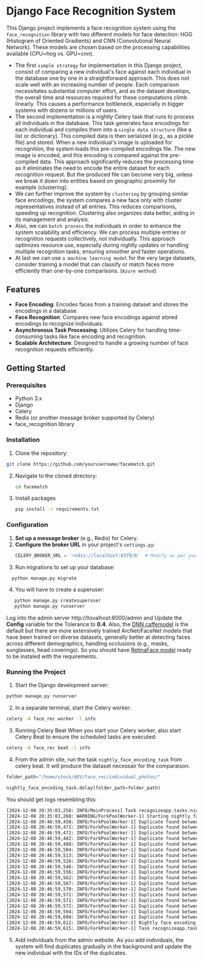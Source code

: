 # Django Face Recognition System

This Django project implements a face recognition system using the `face_recognition` library with two different models for face detection: HOG (Histogram of Oriented Gradients) and CNN (Convolutional Neural Network). These models are chosen based on the processing capabilities available (CPU=hog vs. GPU=cnn).

- The first `simple strategy` for implementation in this Django project, consist of comparing a new individual's face against each individual in the database one by one in a straightforward approach. This does not scale well with an increasing number of people. Each comparison necessitates substantial computer effort, and as the dataset develops, the overall time and resources required for these computations climb linearly. This causes a performance bottleneck, especially in bigger systems with dozens or millions of users. 
- The second implementation is a nightly Celery task that runs to process all individuals in the database. This task generates face encodings for each individual and compiles them into a `single data structure` (like a list or dictionary). This compiled data is then serialized (e.g., as a pickle file) and stored. When a new individual's image is uploaded for recognition, the system loads this pre-compiled encodings file. The new image is encoded, and this encoding is compared against the pre-compiled data. This approach significantly reduces the processing time as it eliminates the need to encode the entire dataset for each recognition request. But the produced file can become very big, unless we break it down into entities based on geographic proximity for example (clustering).
- We can further improve the system by `clustering` by grouping similar face encodings, the system compares a new face only with cluster representatives instead of all entries. This reduces comparisons, speeding up recognition. Clustering also organizes data better, aiding in its management and analysis.
- Also, we can `batch process` the individuals in order to enhance the system scalability and efficiency. We can process multiple entries or recognition requests collectively, not individually. This approach optimizes resource use, especially during nightly updates or handling multiple recognition tasks, ensuring smoother and faster operations.
- At last we can use `a machine learning model` for the very large datasets, consider training a model that can classify or match faces more efficiently than one-by-one comparisons. (`Azure method`)


## Features

- **Face Encoding**: Encodes faces from a training dataset and stores the encodings in a database.
- **Face Recognition**: Compares new face encodings against stored encodings to recognize individuals.
- **Asynchronous Task Processing**: Utilizes Celery for handling time-consuming tasks like face encoding and recognition.
- **Scalable Architecture**: Designed to handle a growing number of face recognition requests efficiently.

## Getting Started

### Prerequisites

- Python 3.x
- Django
- Celery
- Redis (or another message broker supported by Celery)
- face_recognition library

### Installation

1. Clone the repository:
  ```bash
  git clone https://github.com/yourusername/facematch.git
   ```
2. Navigate to the cloned directory:
   ```bash
   cd facematch
   ```
3. Install packages
   ```bash
   pip install -r requirements.txt
   ```

### Configuration

1. **Set up a message broker** (e.g., Redis) for Celery.
2. **Configure the broker URL** in your project's `settings.py`:
    ```python
    CELERY_BROKER_URL = 'redis://localhost:6379/0'  # Modify as per your broker configuration
    ```
3. Run migrations to set up your database:
  ```python 
    python manage.py migrate
  ```
4. You will have to create a superuser:
  ```python
     python manage.py createsuperuser
     python manage.py runserver
  ```
Log into the admin server http://llovalhost:8000/admin and Update the **Config** variable for the Tolerance to **0.4**. Also, the [DNN caffemodel](https://github.com/sr6033/face-detection-with-OpenCV-and-DNN/blob/master/res10_300x300_ssd_iter_140000.caffemodel) is the default but there are more extensively trained ArcNet/FaceNet models that have been trained on diverse datasets, generally better at detecting faces across different demographics, handling occlusions (e.g., masks, sunglasses, head coverings). So you should have [RetinaFace model](https://github.com/deepinsight/insightface/blob/master/python-package/README.md) ready to be instaled with the requirements. 
### Running the Project

1. Start the Django development server:
  ```python 
  python manage.py runserver
  ```
2. In a separate terminal, start the Celery worker:
  ```bash
  celery -A face_rec worker -l info
  ```
3. Running Celery Beat
  When you start your Celery worker, also start Celery Beat to ensure the scheduled tasks are executed:
  ```bash
  celery -A face_rec beat -l info
  ```
4. From the admin site, run the task `nightly_face_encoding_task` from celery beat. It will produce the dataset necessair for the comparaison.
```python
folder_path="/home/stock/dEV/face_rec/individual_photos/"

nightly_face_encoding_task.delay(folder_path=folder_path)
``` 
You should get logs resembling this:

```bash
[2024-12-08 20:35:03,258: INFO/MainProcess] Task recognizeapp.tasks.nightly_face_encoding_task[cedf15c7-72a1-46b2-85da-bbafa8ac2c16] received
[2024-12-08 20:35:03,260: WARNING/ForkPoolWorker-1] Starting nightly face encoding task
[2024-12-08 20:46:59,458: INFO/ForkPoolWorker-1] Duplicate found between 1672584790683.jpg and 1672585996282.jpg with similarity: 0.5490464568138123
[2024-12-08 20:46:59,471: INFO/ForkPoolWorker-1] Duplicate found between 1262424872919.jpg and 1262304901305.jpg with similarity: 0.5264420509338379
[2024-12-08 20:46:59,472: INFO/ForkPoolWorker-1] Duplicate found between 1262355278215.jpg and 1262338824104.jpg with similarity: 0.5062891244888306
[2024-12-08 20:46:59,482: INFO/ForkPoolWorker-1] Duplicate found between 1672587204763.jpg and 1672587019995.jpg with similarity: 0.9347215294837952
[2024-12-08 20:46:59,488: INFO/ForkPoolWorker-1] Duplicate found between 1672591316297.jpg and 1262308937778.jpg with similarity: 0.5152726173400879
[2024-12-08 20:46:59,504: INFO/ForkPoolWorker-1] Duplicate found between 169900729996T.jpg and 1699007299965.jpg with similarity: 1.0
[2024-12-08 20:46:59,513: INFO/ForkPoolWorker-1] Duplicate found between 1262307336878.jpg and 1262430908975.jpg with similarity: 0.508508026599884
[2024-12-08 20:46:59,526: INFO/ForkPoolWorker-1] Duplicate found between 1262308475322.jpg and 1262312212683.jpg with similarity: 0.5270479917526245
[2024-12-08 20:46:59,546: INFO/ForkPoolWorker-1] Duplicate found between 1262304901305.jpg and 1262310228896.jpg with similarity: 0.5257623791694641
[2024-12-08 20:46:59,556: INFO/ForkPoolWorker-1] Duplicate found between 1672585996282.jpg and 1672585279204.jpg with similarity: 0.5041026473045349
[2024-12-08 20:46:59,562: INFO/ForkPoolWorker-1] Duplicate found between 1262307542265.jpg and 1262304151314.jpg with similarity: 0.5015009045600891
[2024-12-08 20:46:59,567: INFO/ForkPoolWorker-1] Duplicate found between 1262307729662.jpg and 1262355519680.jpg with similarity: 0.5033266544342041
[2024-12-08 20:46:59,570: INFO/ForkPoolWorker-1] Duplicate found between 1514769828219.jpg and 1514769963968.jpg with similarity: 0.8707915544509888
[2024-12-08 20:46:59,571: INFO/ForkPoolWorker-1] Duplicate found between 1262308937778.jpg and 1262305535045.jpg with similarity: 0.5417503118515015
[2024-12-08 20:46:59,571: INFO/ForkPoolWorker-1] Duplicate found between 1262308937778.jpg and 1514767788895.jpg with similarity: 0.5110607743263245
[2024-12-08 20:46:59,572: INFO/ForkPoolWorker-1] Duplicate found between 1262308937778.jpg and 1262355519680.jpg with similarity: 0.5006821751594543
[2024-12-08 20:46:59,594: INFO/ForkPoolWorker-1] Duplicate found between 1672587876893.jpg and 1672589333736.jpg with similarity: 0.5233407616615295
[2024-12-08 20:46:59,608: INFO/ForkPoolWorker-1] Duplicate found between 1514767788895.jpg and 1514767969951.jpg with similarity: 0.9579339027404785
[2024-12-08 20:46:59,612: INFO/ForkPoolWorker-1] Nightly face encoding task completed in 716.35 seconds, using approximately 237.44921875 MB of RAM found 18 duplicates, 6 images without faces
[2024-12-08 20:46:59,615: INFO/ForkPoolWorker-1] Task recognizeapp.tasks.nightly_face_encoding_task[cedf15c7-72a1-46b2-85da-bbafa8ac2c16] succeeded in 716.3553295159945s: None
```
5. Add individuals from the admin website. As you add individuals, the system will find duplicates gradually in the background and update the new individual with the IDs of the duplicates.